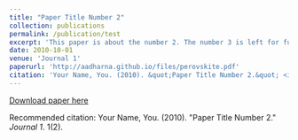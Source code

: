 ```yaml
---
title: "Paper Title Number 2"
collection: publications
permalink: /publication/test
excerpt: 'This paper is about the number 2. The number 3 is left for future work.'
date: 2010-10-01
venue: 'Journal 1'
paperurl: 'http://aadharna.github.io/files/perovskite.pdf'
citation: 'Your Name, You. (2010). &quot;Paper Title Number 2.&quot; <i>Journal 1</i>. 1(2).'
---
```



[Download paper here](http://aadharna.github.io/files/perovskite.pdf)

Recommended citation: Your Name, You. (2010). "Paper Title Number 2." <i>Journal 1</i>. 1(2).
